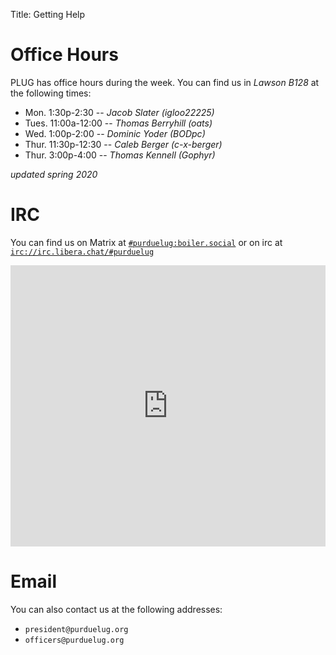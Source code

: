 Title: Getting Help

# Office Hours
  PLUG has office hours during the week. You can find us in *Lawson B128* at the following times:

  - Mon. 1:30p-2:30 -- *Jacob Slater (igloo22225)*
  - Tues. 11:00a-12:00 -- *Thomas Berryhill (oats)*
  - Wed. 1:00p-2:00 -- *Dominic Yoder (BODpc)*
  - Thur. 11:30p-12:30 -- *Caleb Berger (c-x-berger)*
  - Thur. 3:00p-4:00 -- *Thomas Kennell (Gophyr)*

  *updated spring 2020*

# IRC

  You can find us on Matrix at [`#purduelug:boiler.social`](https://matrix.to/#/#purduelug:boiler.social) or on irc at [`irc://irc.libera.chat/#purduelug`](irc://irc.libera.chat/#purduelug)

<iframe src="https://web.libera.chat/?nick=PLUGWebUser|?#purduelug" style="border:0; width:100%; height:450px;"></iframe>

# Email

  You can also contact us at the following addresses:

  - `president@purduelug.org`
  - `officers@purduelug.org`
